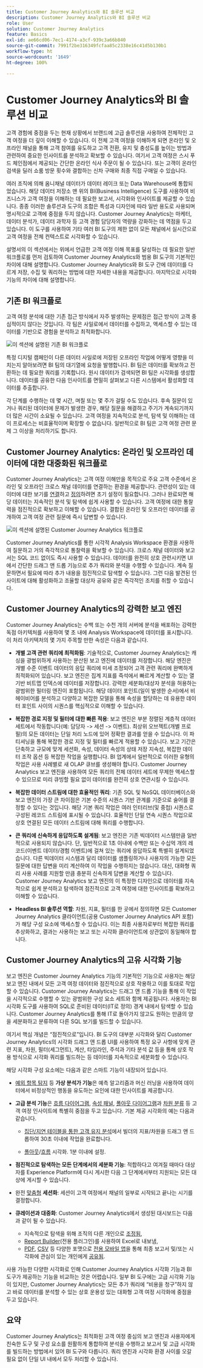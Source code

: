 ```yaml
---
title: Customer Journey Analytics와 BI 솔루션 비교
description: Customer Journey Analytics와 BI 솔루션 비교
role: User
solution: Customer Journey Analytics
feature: Basics
exl-id: ae66cd06-7ec1-4174-a3cf-939c3a66b840
source-git-commit: 7991f2be316349fcfaa85c2338e16c41d5b130b1
workflow-type: ht
source-wordcount: '1649'
ht-degree: 100%

---
```


# Customer Journey Analytics와 BI 솔루션 비교

고객 경험에 중점을 두는 현재 상황에서 브랜드에 고급 솔루션을 사용하여 전체적인 고객 여정을 더 깊이 이해할 수 있습니다. 이 전체 고객 여정을 이해하게 되면 온라인 및 오프라인 채널을 통해 고객 참여를 유도하고 고객 전환, 유지 및 충성도를 높이는 방법과 관련하여 중요한 인사이트를 분석하고 확보할 수 있습니다. 여기서 고객 여정은 스시 푸드 체인점에서 제공되는 간단한 온라인 식사 주문이 될 수 있습니다. 또는 고객이 온라인 검색을 딜러 쇼룸 방문 횟수와 결합하는 신차 구매와 최종 직접 구매일 수 있습니다.

여러 조직에 의해 옴니채널 데이터가 데이터 레이크 또는 Data Warehouse에 통합되었습니다. 해당 데이터 저장소 맨 위의 BI(Business Intelligence) 도구를 사용하여 비즈니스가 고객 여정을 이해하는 데 필요한 보고서, 시각화와 인사이트를 제공할 수 있습니다. 종종 이러한 솔루션과 도구의 조합은 특성과 디자인에 따라 일반 용도로 사용되며 명시적으로 고객에 중점을 두지 않습니다. Customer Journey Analytics는 마케터, 데이터 분석가, 데이터 과학자 등 고객 경험 담당자의 역량을 강화하는 데 역점을 두고 있습니다. 이 도구를 사용하여 기타 여러 BI 도구의 제한 없이 모든 채널에서 실시간으로 고객 여정을 전체 컨텍스트로 시각화할 수 있습니다.

설명서의 이 섹션에서는 위에서 언급한 고객 여정 이해 목표를 달성하는 데 필요한 일반 워크플로를 먼저 검토하여 Customer Journey Analytics와 범용 BI 도구의 기본적인 차이에 대해 설명합니다. Customer Journey Analytics와 BI 도구 간에 데이터를 다르게 저장, 수집 및 쿼리하는 방법에 대한 자세한 내용을 제공합니다. 마지막으로 시각화 기능의 차이에 대해 설명합니다.

## 기존 BI 워크플로

고객 여정 분석에 대한 기존 접근 방식에서 자주 발생하는 문제점은 접근 방식이 고객 중심적이지 않다는 것입니다. 각 팀은 사일로에서 데이터를 수집하고, 액세스할 수 있는 데이터를 기반으로 경험을 분석하고 최적화합니다.

![이 섹션에 설명된 기존 BI 워크플로](./assets/biworkflow.png)

특정 디지털 캠페인이 다른 데이터 사일로에 저장된 오프라인 작업에 어떻게 영향을 미치는지 알아보려면 BI 팀의 대기열에 요청을 발행합니다. BI 팀은 데이터를 확보하고 전환하는 데 필요한 쿼리를 기록합니다. 원시 데이터가 검색되면 BI 팀은 시각화를 생성합니다. 데이터를 공유한 다음 인사이트를 면밀히 살펴보고 다른 시스템에서 활성화할 데이터를 추출합니다.

각 단계를 수행하는 데 몇 시간, 며칠 또는 몇 주가 걸릴 수도 있습니다. 후속 질문이 있거나 쿼리된 데이터에 문제가 발생한 경우, 해당 질문을 해결하고 주기가 계속되기까지 더 많은 시간이 소요될 수 있습니다. 고객 여정을 지속적으로 분석, 탐색 및 이해하는 데 이 프로세스는 비효율적이며 확장할 수 없습니다. 일반적으로 BI 팀은 고객 여정 관련 문제 그 이상을 처리하기도 합니다.

## Customer Journey Analytics: 온라인 및 오프라인 데이터에 대한 대중화된 워크플로

Customer Journey Analytics는 고객 여정 이해만을 목적으로 주요 고객 수준에서 온라인 및 오프라인 크로스 채널 데이터를 연결하는 환경을 제공합니다. 관련성이 있는 데이터에 대한 보기를 [연결](/help/connections/overview.md)하고 [정의](/help/data-views/data-views.md)하려면 초기 설정이 필요합니다. 그러나 완료되면 해당 데이터는 지속적인 분석 및 탐색에 쉽게 사용할 수 있습니다. 고객 여정에 대한 통찰력을 점진적으로 확보하고 이해할 수 있습니다. 결합된 온라인 및 오프라인 데이터를 공개하여 고객 여정 관련 질문에 즉시 답변할 수 있습니다.

![이 섹션에 설명된 Customer Journey Analytics 워크플로](./assets/cjaworkflow.png)

Customer Journey Analytics를 통한 시각적 Analysis Workspace 환경을 사용하여 질문하고 거의 즉각적으로 통찰력을 확보할 수 있습니다. 크로스 채널 데이터와 보고서는 SQL 코드 없이도 즉시 사용할 수 있습니다. 데이터를 완전히 상호 관련시키면 UI에서 간단한 드래그 앤 드롭 기능으로 추가 쿼리와 분석을 수행할 수 있습니다. 계속 질문하면서 필요에 따라 추가 내용을 점진적으로 탐색할 수 있습니다. 그런 다음 발견된 인사이트에 대해 활성화하고 조율할 대상자 공유와 같은 즉각적인 조치를 취할 수 있습니다.

## Customer Journey Analytics의 강력한 보고 엔진

Customer Journey Analytics는 수백 또는 수천 개의 서버에 분석을 배포하는 강력한 독점 아키텍처를 사용하여 몇 초 내에 Analysis Workspace에 데이터를 표시합니다. 이 처리 아키텍처의 몇 가지 주목할 만한 속성은 다음과 같습니다.

* **개별 고객 관련 쿼리에 최적화됨**: 기술적으로, Customer Journey Analytics는 캐싱을 광범위하게 사용하는 분산된 보고 엔진에 데이터를 저장합니다. 해당 엔진은 개별 수준 이벤트 데이터의 응답 쿼리에 미세 조정되어 고객 관련 쿼리에 완벽하게 최적화되어 있습니다. 보고 엔진은 집계 지표를 즉석에서 빠르게 계산할 수 있는 열 기반 비트맵 인덱스에 데이터를 저장합니다. 강력한 세분화/대상자 분석을 허용하는 광범위한 필터링 엔진이 포함됩니다. 해당 데이터 포인트(일이 발생한 순서)에서 비헤이비어를 분석하고 다양하고 복잡한 모델을 통해 속성을 할당하는 데 유용한 데이터 포인트 사이의 시퀀스를 핵심적으로 이해할 수 있습니다.

* **복잡한 경로 지정 및 필터에 대한 빠른 적용**: 보고 엔진은 부분 정렬된 계층적 데이터 세트에서 작동합니다(예: 담당자 -> 세션 -> 이벤트). 최상위 오브젝트(개별 프로필)의 모든 데이터는 단일 처리 노드에 있어 정확한 결과를 얻을 수 있습니다. 이 파티셔닝을 통해 복잡한 경로 지정 및 필터를 빠르게 적용할 수 있습니다. 보고 기간은 단축하고 규모에 맞게 세션화, 속성, 데이터 속성의 상태 저장 지속성, 복잡한 데이터 조작 옵션 등 복잡한 작업을 실행합니다. BI 업계에서 일반적으로 이러한 유형의 작업은 사용 사례별로 새 OLAP 큐브를 생성해야 합니다. Customer Journey Analytics 보고 엔진을 사용하여 모든 쿼리의 전체 데이터 세트에 무제한 액세스할 수 있으므로 미리 큐빙할 필요 없이 데이터를 완전히 상호 연관시킬 수 있습니다.

* **복잡한 데이터 스트림에 대한 효율적인 쿼리**: 기존 SQL 및 NoSQL 데이터베이스와 보고 엔진의 가장 큰 차이점은 기본 수준의 시퀀스 기반 관계를 기준으로 술어를 결정할 수 있다는 것입니다. 해당 기본 쿼리 작업은 여러 인터리브(및 중첩) 시퀀스로 구성된 레코드 스트림에 표시될 수 있습니다. 효율적인 단일 연속 시퀀스 작업으로 상호 연결된 모든 데이터 스트림에 대해 쿼리를 수행합니다.

* **큰 쿼리에 신속하게 응답하도록 설계됨**: 보고 엔진은 기존 빅데이터 시스템만큼 일반적으로 사용되지 않습니다. 단, 일반적으로 1초 이내에 수백만 또는 수십억 개의 레코드(이벤트 데이터/경험 이벤트)에 걸쳐 있는 쿼리에 응답하도록 특별히 설계되었습니다. 다른 빅데이터 시스템과 달리 데이터를 샘플링하거나 사용자의 가능한 모든 질문에 대한 답변을 미리 계산하여 이 작업을 수행하지는 않습니다. 대신, 대화형 쿼리 사용 사례를 지원할 만큼 충분히 신속하게 답변을 계산할 수 있습니다. Customer Journey Analytics 보고 엔진의 이 특정한 디자인으로 데이터를 지속적으로 쉽게 분석하고 탐색하여 점진적으로 고객 여정에 대한 인사이트를 확보하고 이해할 수 있습니다.

* **Headless BI 솔루션 역할**: 차원, 지표, 필터를 한 곳에서 정의하면 모든 Customer Journey Analytics 클라이언트(공용 Customer Journey Analytics API 포함)가 해당 구성 요소에 액세스할 수 있습니다. 이는 최종 사용자로부터 복잡한 쿼리를 추상화하고, 결과는 사용하는 보고 또는 시각화 클라이언트에 상관없이 동일해야 합니다.

## Customer Journey Analytics의 고유 시각화 기능

보고 엔진은 Customer Journey Analytics 기능의 기본적인 기능으로 사용자는 해당 보고 엔진 내에서 모든 고객 여정 데이터와 점진적으로 상호 작용하고 이를 토대로 작업할 수 있습니다. Customer Journey Analytics는 드래그 앤 드롭 기능을 통해 이 작업을 시각적으로 수행할 수 있는 광범위한 구성 요소 세트와 함께 제공됩니다. 사용자는 BI 시각화 도구를 사용하여 SQL로 준비된 데이터(IT로 정의) 경계 내에서 탐색할 수 있습니다. Customer Journey Analytics를 통해 IT로 돌아가지 않고도 원하는 만큼의 양을 세분화하고 분류하여 다른 SQL 보기를 빌드할 수 있습니다.

여기서 핵심 개념은 “점진적으로”입니다. BI 도구의 대부분 시각화와 달리 Customer Journey Analytics의 시각화 드래그 앤 드롭 UI를 사용하여 특정 요구 사항에 맞게 관련 지표, 차원, 필터(세그먼트), 계산, 타임라인, 주석과 기타 분석 값 등을 통해 상호 작용 방식으로 시각화 쿼리를 빌드하는 등 데이터를 지속적으로 세분화할 수 있습니다.

해당 시각화 구성 요소에는 다음과 같은 스마트 기능이 내장되어 있습니다.

* [예외 항목 탐지](/help/analysis-workspace/virtual-analyst/c-anomaly-detection/anomaly-detection.md) 등 **가상 분석가 기능**&#x200B;은 예측 알고리즘과 머신 러닝을 사용하여 데이터에서 비정상적인 행동을 유도하는 요인에 대한 인사이트를 제공합니다.

* **고급 분석 기능**&#x200B;은 [흐름 다이어그램](/help/analysis-workspace/visualizations/c-flow/flow.md), [속성 패널](/help/analysis-workspace/c-panels/attribution.md), [폴아웃 다이어그램](/help/analysis-workspace/visualizations/fallout/fallout-flow.md)과 [차원 분류](/help/components/dimensions/t-breakdown-fa.md) 등 고객 여정 인사이트에 특별히 중점을 두고 있습니다. 기본 제공 시각화의 예는 다음과 같습니다.

   * [집단/지연 테이블을 통한 고객 유지 분석](/help/analysis-workspace/visualizations/cohort-table/cohort-use-cases.md)에서 빌더의 지표/차원을 드래그 앤 드롭하여 30초 이내에 작업을 완료합니다.

   * [폴아웃](/help/analysis-workspace/visualizations/fallout/configuring-fallout.md)/[흐름](/help/analysis-workspace/visualizations/c-flow/create-flow.md) 시각화. 1분 이내에 설정.

* **점진적으로 탐색하는 모든 단계에서의 세분화 기능**: 적합하다고 여겨질 때마다 대상자를 Experience Platform에 다시 게시한 다음 그 단계에서부터 지원되는 모든 대상에 게시할 수 있습니다.

* 완전 [맞춤형](/help/data-views/component-settings/persistence.md) **세션화**: 세션이 고객 여정에서 채널의 일부로 시작되고 끝나는 시기를 결정합니다.

* **큐레이션과 대중화**: Customer Journey Analytics에서 생성된 대시보드는 다음과 같이 될 수 있습니다.

   * 지속적으로 탐색을 위해 조직의 다른 개인으로 [조정됨](/help/analysis-workspace/curate-share/curate.md),
   * [Report Builder](/help/report-builder/report-buider-overview.md)(전용 플러그인)를 사용하여 Excel로 내보냄,
   * [PDF](/help/analysis-workspace/curate-share/download-send.md), [CSV](/help/analysis-workspace/curate-share/download-send.md) 등 다양한 포맷으로 [전용 모바일 앱](/help/mobile-app/home.md)을 통해 최종 보고서 및/또는 시각화에 관심이 있는 개인에게 [공유됨](/help/analysis-workspace/curate-share/share-projects.md).

사용 가능한 다양한 시각화로 인해 Customer Journey Analytics 시각화 기능과 BI 도구가 제공하는 기능을 비교하는 것은 어렵습니다. 일부 BI 도구에는 고급 시각화 기능이 있지만, Customer Journey Analytics는 모든 추가 쿼리에 “비용을 청구”하지 않고 바로 데이터를 분석할 수 있는 상호 운용성 있는 대화형 고객 여정 시각화에 중점을 두고 있습니다.


## 요약

Customer Journey Analytics는 최적화된 고객 여정 중심의 보고 엔진과 사용자에게 친숙한 도구 및 구성 요소를 원활하게 통합하여 분석을 수행하고 보고서 및 고급 시각화를 빌드하는 방법에서 있어 BI 도구와 다릅니다. 쿼리 엔진과 시각화 환경 사이를 오갈 필요 없이 단일 UI 내에서 모두 처리할 수 있습니다.
